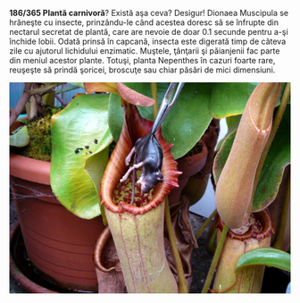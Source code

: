 **186/365 Plantă carnivoră**? Există aşa ceva? Desigur! Dionaea Muscipula se hrăneşte cu insecte, prinzându-le când acestea doresc să se înfrupte din nectarul secretat de plantă, care are nevoie de doar 0.1 secunde pentru a-şi închide lobii. Odată prinsă în capcană, insecta este digerată timp de câteva zile cu ajutorul lichidului enzimatic. Muştele, ţânţarii şi păianjenii fac parte din meniul acestor plante. Totuşi, planta Nepenthes în cazuri foarte rare, reuşeşte să prindă şoricei, broscuţe sau chiar păsări de mici dimensiuni.

![Şoarece mort în Nepenthes](image-1.jpg)
